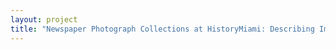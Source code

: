 ```yaml
--- 
layout: project 
title: "Newspaper Photograph Collections at HistoryMiami: Describing Images of a Multicultural Metropolis" 
---
```



